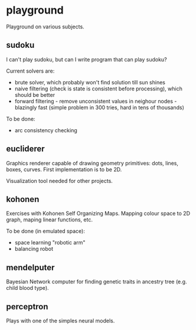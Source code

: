 # playground
Playground on various subjects.

## sudoku
I can't play sudoku, but can I write program that can play sudoku?

Current solvers are:
- brute solver, which probably won't find solution till sun shines
- naive filtering (check is state is consistent before processing), which should be better
- forward filtering - remove unconsistent values in neighour nodes - blazingly fast
  (simple problem in 300 tries, hard in tens of thousands)

To be done:
- arc consistency checking

## eucliderer
Graphics renderer capable of drawing geometry primitives: dots, lines, boxes, curves.
First implementation is to be 2D.

Visualization tool needed for other projects.

## kohonen
Exercises with Kohonen Self Organizing Maps. Mapping colour space to 2D graph,
maping linear functions, etc.

To be done (in emulated space):
- space learning "robotic arm"
- balancing robot

## mendelputer
Bayesian Network computer for finding genetic traits in ancestry tree (e.g. child blood type).

## perceptron
Plays with one of the simples neural models.
